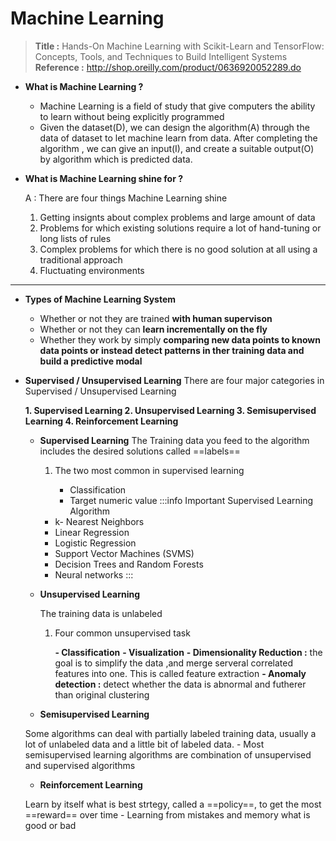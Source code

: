 # Machine Learning 

> **Title :** Hands-On Machine Learning with Scikit-Learn and TensorFlow: Concepts, Tools, and Techniques to Build Intelligent Systems
> **Reference :** http://shop.oreilly.com/product/0636920052289.do


- **What is Machine Learning ?**
    - Machine Learning is a field of study that give computers the ability to learn without being explicitly programmed
    - Given the dataset(D), we can design the algorithm(A) through the data of dataset to let machine learn from data. After completing the algorithm , we can give an input(I), and create a suitable output(O) by algorithm which is predicted data.

- **What is Machine Learning shine for ?**

    A : There are four things Machine Learning shine 

    1. Getting insignts about complex problems and large amount of data
    2. Problems for which existing solutions require a lot of hand-tuning or long lists of rules
    3. Complex problems for which there is no good solution at all using a traditional approach
    4. Fluctuating environments 
---
- **Types of Machine Learning System** 
    - Whether or not they are trained **with human supervison**
    - Whether or not they can **learn incrementally on the fly**
    - Whether they work by simply **comparing new data points to known data points or instead detect patterns in ther training data and build a predictive modal**

- **Supervised / Unsupervised Learning** 
    There are four major categories in Supervised / Unsupervised Learning 
    
    **1. Supervised Learning 
     2. Unsupervised Learning
     3. Semisupervised Learning 
     4. Reinforcement Learning**

    - **Supervised Learning**
     The Training data you feed to the algorithm includes the desired solutions called ==labels==
        1. The two most common in supervised learning
 
            - Classification
            - Target numeric value
        :::info
         Important Supervised Learning Algorithm
         
        -  k- Nearest Neighbors
        -  Linear Regression
        -  Logistic Regression
        -  Support Vector Machines (SVMS)
        -  Decision Trees and Random Forests
        -  Neural networks
        :::
    - **Unsupervised Learning**
    
         The training data is unlabeled 
     
        1. Four common unsupervised task 

            **- Classification**
            **- Visualization** 
            **- Dimensionality Reduction :** the goal is to simplify the data ,and merge serveral correlated features into one. This is called feature extraction
            **- Anomaly detection :** detect whether the data is abnormal and futherer than original clustering 

    - **Semisupervised Learning**
    
     Some algorithms can deal with partially labeled training data, usually a lot of unlabeled data and a little bit of labeled data.
         - Most semisupervised learning algorithms are combination of unsupervised and supervised algorithms
     
    - **Reinforcement Learning** 
    
     Learn by itself what is best strtegy, called a ==policy==, to get the most ==reward== over time 
         - Learning from mistakes and memory what is good or bad
    
    



